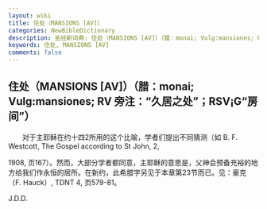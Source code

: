 ```yaml
---
layout: wiki
title: 住处（MANSIONS [AV]）
categories: NewBibleDictionary
description: 圣经新词典: 住处（MANSIONS [AV]）（腊：monai; Vulg:mansiones; RV 旁注：“久居之处”；RSV¡G“房间”）
keywords: 住处, MANSIONS [AV]
comments: false
---
```


## 住处（MANSIONS [AV]）（腊：monai; Vulg:mansiones; RV 旁注：“久居之处”；RSV¡G“房间”）

　　对于主耶稣在约十四2所用的这个比喻，学者们提出不同猜测（如 B. F. Westcott, The Gospel according to St John, 2,

1908, 页167）。然而，大部分学者都同意，主耶稣的意思是，父神会预备充裕的地方给我们作永恒的居所。在新约，此希腊字另见于本章第23节而已。见：豪克（F. Hauck）, TDNT 4, 页579-81。

J.D.D.








